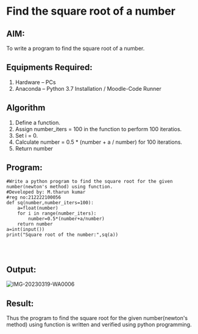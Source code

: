 # Find the square root of a number

## AIM:
To write a program to find the square root of a number.

## Equipments Required:
1. Hardware – PCs
2. Anaconda – Python 3.7 Installation / Moodle-Code Runner

## Algorithm
1. Define a function.
2. Assign number_iters = 100 in the function to perform 100 iteratios.
3. Set i = 0.
4. Calculate  number = 0.5 * (number + a / number) for 100 iterations.
5. Return number

## Program:
```
#Write a python program to find the square root for the given number(newton's method) using function.
#Developed by: M.tharun kumar
#reg no:212222100056
def sq(number,number_iters=100):
    a=float(number)
    for i in range(number_iters):
        number=0.5*(number+a/number)
    return number
a=int(input())
print("Square root of the number:",sq(a))
 
    
    
```

## Output:

![IMG-20230319-WA0006](https://github.com/25tharunkumar/Square-root-of-a-number/assets/123470785/d1f6d0b8-5a6f-49d8-a3a2-59854f89126d)


## Result:
Thus the program to find the square root for the given number(newton's method) using function is written and verified using python programming.
